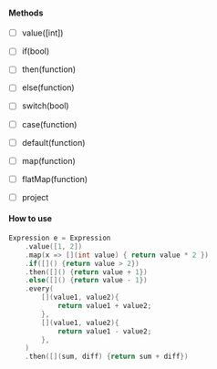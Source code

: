 
#### Methods
- [ ] value([int])
- [ ] if(bool)
- [ ] then(function)
- [ ] else(function) 
- [ ] switch(bool)
- [ ] case(function)
- [ ] default(function)
- [ ] map(function)
- [ ] flatMap(function)
- [ ] project


#### How to use
```c++
Expression e = Expression
    .value([1, 2])
    .map(x => [](int value) { return value * 2 })
    .if([]() {return value > 2})
    .then([]() {return value + 1})
    .else([]() {return value - 1})
    .every(
        [](value1, value2){
            return value1 + value2;
        },
        [](value1, value2){
            return value1 - value2;
        },
    )
    .then([](sum, diff) {return sum + diff})
```

